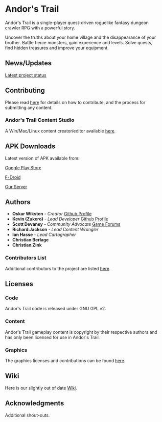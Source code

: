 ﻿# Andor's Trail

Andor's Trail is a single-player quest-driven roguelike fantasy dungeon crawler RPG with a powerful story.

Uncover the truths about your home village and the disappearance of your brother. Battle fierce monsters, gain experience and levels. Solve quests, find hidden treasures and improve your equipment.

## News/Updates

[Latest project status](https://andorstrail.com/viewforum.php?f=5)

## Contributing

Please read [here](https://andorstrail.com/viewtopic.php?f=6&t=4560) for details on how to contribute, and the process for submitting any content.

### Andor's Trail Content Studio
A Win/Mac/Linux content creator/editor available [here](https://andorstrail.com/viewtopic.php?f=6&t=4806).

## APK Downloads

Latest version of APK available from:

[Google Play Store](https://play.google.com/store/apps/details?id=com.gpl.rpg.AndorsTrail)

[F-Droid](https://f-droid.org/packages/com.gpl.rpg.AndorsTrail/)

[Our Server](https://andorstrail.com/static/AndorsTrail_v0.7.8.apk)

## Authors

* **Oskar Wiksten** - *Creator* [Github Profile](https://github.com/oskarwiksten/)
* **Kevin (Zukero)** - *Lead Developer* [Github Profile](https://github.com/Zukero/)
* **Scott Devaney** - *Community Advocate* [Game Forums](https://andorstrail.com)
* **Richard Jackson** - *Lead Content Wrangler* 
* **Ian Hasse** - *Lead Cartographer* 
* **Christian Berlage**
* **Christian Zink**

### Contributors List
Additional contributors to the project are listed [here](/contributors.md).
## Licenses

### Code
Andor's Trail code is released under GNU GPL v2.
### Content
Andor's Trail gameplay content is copyright by their respective authors and has only been licensed for use in Andor's Trail.
### Graphics
The graphics licenses and contributions can be found [here](/gfxcontrib.md).

## Wiki
Here is our slightly out of date [Wiki](https://docs.andorstrail.com/).
## Acknowledgments
Additional shout-outs.

